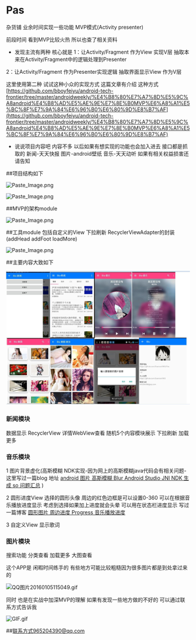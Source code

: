 # Pas
杂货铺 业余时间实现一些功能   MVP模式(Activity presenter)

前段时间 看到MVP比较火热 所以也查了相关资料
- 发现主流有两种 核心就是
1：让Activity/Fragment 作为View 实现V层 抽取本来在Activity/Fragment中的逻辑处理到Presenter

2：让Activity/Fragment 作为Presenter实现逻辑  抽取界面显示View 作为V层

这里使用第二种 试试这种小众的实现方式
这篇文章有介绍 这种方式
[https://github.com/bboyfeiyu/android-tech-frontier/tree/master/androidweekly/%E4%B8%80%E7%A7%8D%E5%9C%A8android%E4%B8%AD%E5%AE%9E%E7%8E%B0MVP%E6%A8%A1%E5%BC%8F%E7%9A%84%E6%96%B0%E6%80%9D%E8%B7%AF](https://github.com/bboyfeiyu/android-tech-frontier/tree/master/androidweekly/%E4%B8%80%E7%A7%8D%E5%9C%A8android%E4%B8%AD%E5%AE%9E%E7%8E%B0MVP%E6%A8%A1%E5%BC%8F%E7%9A%84%E6%96%B0%E6%80%9D%E8%B7%AF)

- 说说项目内容吧 内容不多 以后如果有想实现的功能也会加入进去 
 接口都是抓取的 新闻-天天快报 图片-android壁纸 音乐-天天动听  如果有相关权益损害还请告知 

##项目结构如下 

![Paste_Image.png](http://upload-images.jianshu.io/upload_images/831873-57b97712144e8b3a.png?imageMogr2/auto-orient/strip%7CimageView2/2/w/1240)

![Paste_Image.png](http://upload-images.jianshu.io/upload_images/831873-b8f4f87df588cd24.png?imageMogr2/auto-orient/strip%7CimageView2/2/w/1240)


##MVP的架构module

![Paste_Image.png](http://upload-images.jianshu.io/upload_images/831873-8cd2104c2a47c9ac.png?imageMogr2/auto-orient/strip%7CimageView2/2/w/1240)


##工具module 包括自定义的View 下拉刷新 RecyclerViewAdapter的封装(addHead addFoot loadMore) 

![Paste_Image.png](http://upload-images.jianshu.io/upload_images/831873-76bcef9ad9f80dfa.png?imageMogr2/auto-orient/strip%7CimageView2/2/w/1240)


##主要内容大致如下

![Paste_Image.png](https://github.com/Daemon1993/Pas/blob/master/pics/big1.jpg)

### 新闻模块 

数据显示 RecyclerView 详情WebView查看 随机5个内容模块展示  下拉刷新 加载更多 

### 音乐模块 

1 图片背景虚化(高斯模糊 NDK实现-因为网上的高斯模糊java代码会有相关问题-这里写过一篇blog 地址  [android 图片 高斯模糊 Blur Android Studio JNI NDK 生成 so 问题汇总](http://www.jianshu.com/p/d3ab6de52712) ) 

2 圆形进度View 选择的圆形头像 周边的红色边框是可以设置0-360 可以在根据音乐播放进度显示 考虑到选择如果加上进度就会头晕 可以用在状态栏进度显示 写过一篇博客 
[圆形图片 周边进度 Progress 音乐播放进度](http://www.jianshu.com/p/d86dd3a37941)

3 自定义View 显示歌词  

### 图片模块

搜索功能 分类查看 加载更多 大图查看 

这个APP是 闲暇时间练手的 有些地方可能比较粗糙因为很多图片都是到处拿过来的
 
![QQ图片20160105115049.gif](http://upload-images.jianshu.io/upload_images/831873-4a6b1623755aaac4.gif?imageMogr2/auto-orient/strip)

同时 也是在实战中加深MVP的理解 如果有发现一些地方做的不好的 可以通过联系方式告诉我  

![GIF.gif](https://github.com/Daemon1993/Pas/blob/master/pics/GIF.gif)

##联系方式965204390@qq.com
